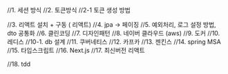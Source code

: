 //1. 세션 방식 
//2. 토큰방식
//2-1 토큰 생성 방법

//3. 리액트 설치 + 구동 ( 리액트)
//4. jpa -> 페이징
//5. 예외처리, 로그 설정 방법, dto 공통화
//6. 클린코딩
//7. 디자인패턴
//8. 네이버 클라우드 (aws)
//9. 도커
//10. 레디스
//10-1. db 설계
//11. 쿠버네티스
//12. 카프카
//13. 젠킨스
//14. spring MSA
//15. 타입스크립트
//16. Next.js
//17. 최신버전 리액트

//18. tdd